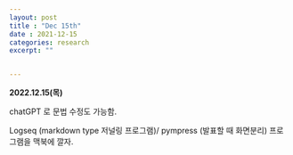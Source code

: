 ```yaml
---
layout: post
title : "Dec 15th"
date : 2021-12-15
categories: research
excerpt: ""


---
```


**2022.12.15(목)**    


chatGPT 로 문법 수정도 가능함.  

Logseq (markdown type 저널링 프로그램)/ pympress (발표할 때 화면분리) 프로그램을 맥북에 깔자. 

